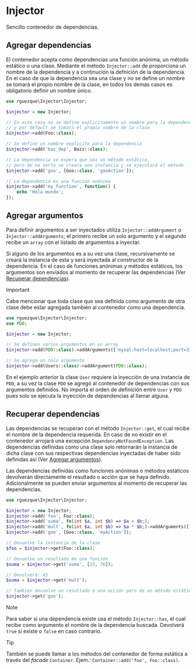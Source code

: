 # Injector
 Sencillo contenedor de dependencias.

## Agregar dependencias

El contenedor acepta como dependencias una función anónima, un método estático o una clase. Mediante el método `Injector::add` de proporciona un nombre de la dependencia y a continución la defnición de la dependencia. En el caso de que la dependencia sea una clase y no se define un nombre se tomará el propio nombre de la clase, en todos los demás casos es obligatorio definir un nombre único.

```php
use rguezque\Injector\Injector;

$injector = new Injector;

// En este caso no se define explicitamente un nombre para la dependencia
// y por default se tomará el propio nombre de la clase
$injector->add(Foo::class); 

// Se define un nombre explicito para la dependencia
$injector->add('baz_dep', Bazz::class);

// La dependencia se espera que sea un método estático, 
// pero de no serlo se creara una instancia y se ejecutará el método
$injector->add('goo', [Goo::class, 'gooAction']);

// La dependencia es una función anónima
$injector->add('my_function', function() {
    echo 'Hola mundo';
});
```

## Agregar argumentos

Para definir argumentos a ser inyectados utiliza `Injector::addArgument` o `Injector::addArguments`; el primero recibe un solo argumento y el segundo recibe un `array` con el listado de argumentos a inyectar.

Si alguno de los argumentos es a su vez una clase, recursivamente se creará la instancia de esta y será inyectada al constructor de la dependencia. En el caso de funciones anónimas y métodos estáticos, los argumentos son enviados al momento de recuperar las dependencias (Ver [Recuperar dependencias](#recuperar-dependencias)).

>[!IMPORTANT]
>Cabe mencionar que toda clase que sea definida como argumento de otra clase debe estar agregada también al contenedor como una dependencia.

```php
use rguezque\Injector\Injector;
use PDO;

$injector = new Injector;

// Se definen varios argumentos en un array
$injector->add(PDO::class)->addArguments(['mysql:host=localhost;port=3306;dbname=test;charset=utf8', 'fake_usr', 'fake_pwd']);

// Se agrega un solo argumento
$injector->add(Users::class)->addArgument(PDO::class);

```

En el ejemplo anterior la clase `User` requiere la inyección de una instancia de `PDO`, a su vez la clase `PDO` se agregó al contenedor de dependencias con sus argumentos definidos. No importa el orden de definición entre `User` y `PDO` pues solo se ejecuta la inyección de dependencias al llamar alguna.

## Recuperar dependencias

Las dependencias se recuperan con el método `Injector::get`, el cual recibe el nombre de la dependencia requerida. En caso de no existir en el contenedor arrojará una excepción `DependencyNotFoundException`. Las dependencias definidas como una clase solo retornarán la instancia de dicha clase con sus respectivas dependencias inyectadas de haber sido definidas así (Ver [Agregar argumentos](#agregar-argumentos)).

Las dependencias definidas como funciones anónimas o métodos estáticos devolverán directamente el resultado o acción que se haya definido. Adicionalmente se pueden enviar argumentos al momento de recuperar las dependencias.

```php
use rguezque\Injector\Injector;

$injector = new Injector;
$injector->add('foo', Foo::class);
$injector->add('suma', fn(int $a, int $b) => $a + $b;);
$injector->add('mult', fn(int $a, int $b) => $a * $b;)->addArguments([15, 3]);
$injector->add('goo', [Goo::class, 'myAction']);

// Devuelve la instancia de la clase
$foo = $injector->get(Foo::class);

// Devuelve un resultado de una función
$suma = $injector->get('suma', [23, 76]);

// Devolverá: 45
$suma = $injector->get('mult');

// Tambien devuelve un resultado o una acción pero de un método estático
$injector->get('goo');
```

>[!NOTE]
>Para saber si una dependencia existe usa el método `Injector::has`, el cual recibe como argumento el nombre de la dependencia buscada. Devolverá `true` si existe o  `false` en caso contrario.

>[!TIP]
>También se puede llamar a los métodos del contenedor de forma estática a través del _facade_ `Container`. Ejem.: `Container::add('foo', Foo::class)`.